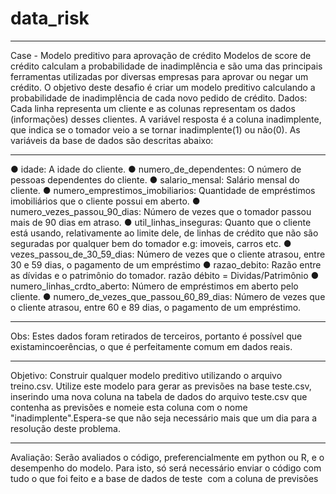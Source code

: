 # data_risk
________________________________________________________________________________________________________________________
Case - Modelo preditivo para aprovação de crédito
Modelos de score de crédito calculam a probabilidade de inadimplência e são uma das principais ferramentas utilizadas por diversas empresas para aprovar ou negar um crédito.
O objetivo deste desafio é criar um modelo preditivo calculando a probabilidade de inadimplência de cada novo pedido de crédito.
Dados: Cada linha representa um cliente e as colunas representam os dados (informações) desses clientes.
A variável resposta é a coluna inadimplente, que indica se o tomador veio a se tornar inadimplente(1) ou não(0).
As variáveis da base de dados são descritas abaixo:
________________________________________________________________________________________________________________________
● idade: A idade do cliente.
● numero_de_dependentes: O número de pessoas dependentes do cliente.
● salario_mensal: Salário mensal do cliente.
● numero_emprestimos_imobiliarios: Quantidade de empréstimos imobiliários que o cliente possui em aberto.
● numero_vezes_passou_90_dias: Número de vezes que o tomador passou mais de 90 dias em atraso.
● util_linhas_inseguras: Quanto que o cliente está usando, relativamente ao limite dele, de linhas de crédito que não são seguradas por qualquer bem do tomador e.g: imoveis, carros etc.
● vezes_passou_de_30_59_dias: Número de vezes que o cliente atrasou, entre 30 e 59 dias, o pagamento de um empréstimo
● razao_debito: Razão entre as dívidas e o patrimônio do tomador. razão débito =
Dividas/Patrimônio
● numero_linhas_crdto_aberto: Número de empréstimos em aberto pelo cliente.
● numero_de_vezes_que_passou_60_89_dias: Número de vezes que o cliente atrasou, entre 60 e 89 dias, o pagamento de um empréstimo.
________________________________________________________________________________________________________________________
Obs:​ Estes dados foram retirados de terceiros, portanto é possível que existamincoerências, o que é perfeitamente comum em dados reais.
________________________________________________________________________________________________________________________
Objetivo: Construir qualquer modelo preditivo utilizando o arquivo treino.csv.
Utilize este modelo para gerar as previsões na base teste.csv, inserindo uma nova coluna na tabela de dados do arquivo teste.csv que contenha as previsões e nomeie esta coluna com o nome "inadimplente".Espera-se que não seja necessário mais que um dia para a resolução deste problema.
________________________________________________________________________________________________________________________
Avaliação: Serão avaliados o código, preferencialmente em python ou R, e o desempenho do modelo. Para isto, só será necessário enviar o código com ​ tudo​ o que foi feito e a base de dados de teste ​ com a coluna de previsões
